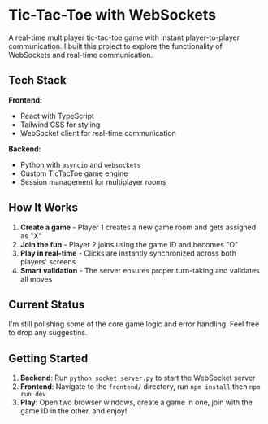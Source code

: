 # Tic-Tac-Toe with WebSockets

A real-time multiplayer tic-tac-toe game with instant player-to-player communication. I built this project to explore the functionality of WebSockets and real-time communication.

## Tech Stack

**Frontend:**
- React with TypeScript
- Tailwind CSS for styling
- WebSocket client for real-time communication

**Backend:**
- Python with `asyncio` and `websockets`
- Custom TicTacToe game engine
- Session management for multiplayer rooms

## How It Works

1. **Create a game** - Player 1 creates a new game room and gets assigned as "X"
2. **Join the fun** - Player 2 joins using the game ID and becomes "O" 
3. **Play in real-time** - Clicks are instantly synchronized across both players' screens
4. **Smart validation** - The server ensures proper turn-taking and validates all moves

## Current Status

I'm still polishing some of the core game logic and error handling. Feel free to drop any suggestins.

## Getting Started

1. **Backend**: Run `python socket_server.py` to start the WebSocket server
2. **Frontend**: Navigate to the `frontend/` directory, run `npm install` then `npm run dev`
3. **Play**: Open two browser windows, create a game in one, join with the game ID in the other, and enjoy!

